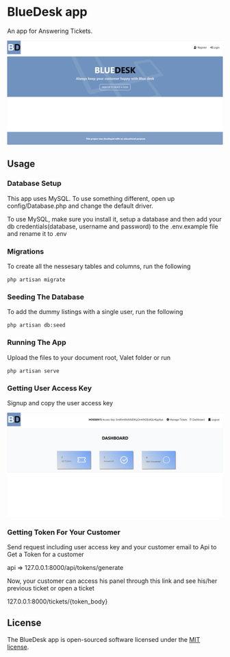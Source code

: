 # BlueDesk app

An app for Answering Tickets.

![Alt text](/public/images/screen.png "BlueDesk")

## Usage

### Database Setup
This app uses MySQL. To use something different, open up config/Database.php and change the default driver.

To use MySQL, make sure you install it, setup a database and then add your db credentials(database, username and password) to the .env.example file and rename it to .env

### Migrations
To create all the nessesary tables and columns, run the following
```
php artisan migrate
```

### Seeding The Database
To add the dummy listings with a single user, run the following
```
php artisan db:seed
```

### Running The App
Upload the files to your document root, Valet folder or run
```
php artisan serve
```

### Getting User Access Key
Signup and copy the user access key

![Alt text](/public/images/User_Access_Key.png "BlueDesk")

### Getting Token For Your Customer
Send request including user access key and your customer email to Api to Get a Token for a customer


api => 127.0.0.1:8000/api/tokens/generate

Now, your customer can access his panel through this link and see his/her previous ticket or open a ticket

127.0.0.1:8000/tickets/{token_body}

## License

The BlueDesk app is open-sourced software licensed under the [MIT license](https://opensource.org/licenses/MIT).
